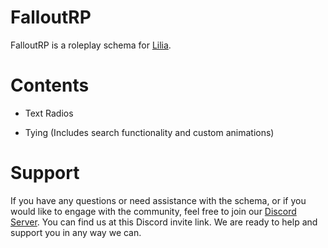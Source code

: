 # FalloutRP
 
FalloutRP is a roleplay schema for [Lilia](https://github.com/LiliaFramework/Lilia).

# Contents

- Text Radios

- Tying (Includes search functionality and custom animations)

# Support

If you have any questions or need assistance with the schema, or if you would like to engage with the community, feel free to join our [Discord Server](https://discord.gg/52MSnh39vw). You can find us at this Discord invite link. We are ready to help and support you in any way we can.
